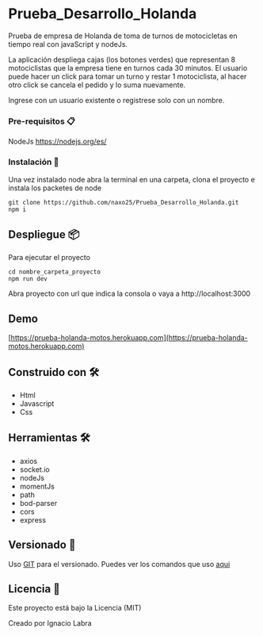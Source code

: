 # Prueba_Desarrollo_Holanda

Prueba de empresa de Holanda de toma de turnos de motocicletas en tiempo real con javaScript y nodeJs.

La aplicación despliega cajas (los botones verdes) que representan 8 motociclistas que la empresa tiene en turnos cada 30 minutos. 
El usuario puede hacer un click para tomar un turno y restar 1 motociclista, al hacer otro click se cancela el pedido y lo suma nuevamente.

Ingrese con un usuario existente o registrese solo con un nombre.

### Pre-requisitos 📋

NodeJs https://nodejs.org/es/

### Instalación 🔧

Una vez instalado node abra la terminal en una carpeta, clona el proyecto e instala los packetes de node
```
git clone https://github.com/naxo25/Prueba_Desarrollo_Holanda.git
npm i
```

## Despliegue 📦

Para ejecutar el proyecto
```
cd nombre_carpeta_proyecto
npm run dev
```
Abra proyecto con url que indica la consola o vaya a http://localhost:3000

## Demo
[https://prueba-holanda-motos.herokuapp.com](https://prueba-holanda-motos.herokuapp.com)

## Construido con 🛠️

* Html
* Javascript
* Css

## Herramientas 🛠️

* axios
* socket.io
* nodeJs
* momentJs
* path
* bod-parser
* cors
* express

## Versionado 📌

Uso [GIT](https://git-scm.com/) para el versionado.
Puedes ver los comandos que uso [aqui](https://nacholabraweb.000webhostapp.com/docs/Tutoriales.html)

## Licencia 📄

Este proyecto está bajo la Licencia (MIT)

Creado por Ignacio Labra